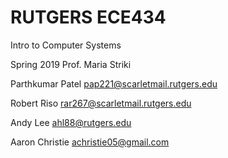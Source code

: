 # RUTGERS ECE434
Intro to Computer Systems

Spring 2019 Prof. Maria Striki



Parthkumar Patel
pap221@scarletmail.rutgers.edu

Robert Riso
rar267@scarletmail.rutgers.edu

Andy Lee
ahl88@rutgers.edu

Aaron Christie
achristie05@gmail.com
